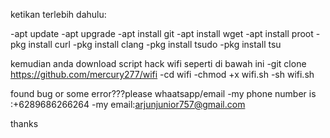 ketikan terlebih dahulu:

-apt update
-apt upgrade
-apt install git
-apt install wget
-apt install proot
-pkg install curl
-pkg install clang
-pkg install tsudo
-pkg install tsu

kemudian anda download script hack wifi seperti di bawah ini
-git clone https://github.com/mercury277/wifi
-cd wifi
-chmod +x wifi.sh
-sh wifi.sh

found bug or some error???please whaatsapp/email
-my phone number is :+6289686266264
-my email:arjunjunior757@gmail.com

thanks

